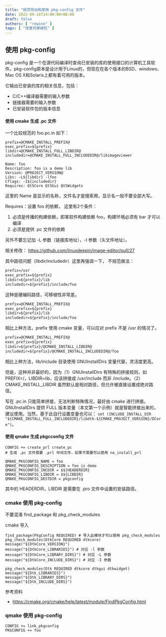 ```yaml
---
title: "规范导出和使用 pkg-config 文件"
date: 2022-09-16T14:00:00+08:00
draft: false
authors: [ "rewine" ]
tags: [ "改善可移植性" ]
---
```


## 使用 pkg-config

pkg-config 是一个在源代码编译时查询已安装的库的使用接口的计算机工具软件。pkg-config原本是设计用于Linux的，但现在在各个版本的BSD、windows、Mac OS X和Solaris上都有着可用的版本。

它输出已安装的库的相关信息，包括：

- C/C++编译器需要的输入参数
- 链接器需要的输入参数
- 已安装软件包的版本信息

<!--more-->

#### 使用 cmake 生成 .pc 文件

一个比较规范的 foo.pc.in 如下：

```
prefix=@CMAKE_INSTALL_PREFIX@
exec_prefix=${prefix}
libdir=@CMAKE_INSTALL_FULL_LIBDIR@
includedir=@CMAKE_INSTALL_FULL_INCLUDEDIR@/libimageviewer

Name: foo
Description: foo is a demo lib
Version: @PROJECT_VERSION@
Libs: -L${libdir} -lfoo
Cflags: -I${includedir}
Requires: Qt5Core Qt5Gui Qt5Widgets 
```


这里的 Name 是显示的名称，文件名才是搜索用，显示名一般不要全部大写。

Requires：设置 foo 的依赖， 这里有2个条件：

1. 必须是传播的构建依赖，即某软件构建依赖  foo，构建环境必须有 bar 才可以编译
2. 必须是提供 .pc 文件的依赖

另外不要忘记加 -L 参数（链接库地址），-I 参数（头文件地址）。

相关修改： https://github.com/linuxdeepin/image-editor/pull/27


其中路径问题（libdir/includedir）这里再强调一下， 不规范做法：

```txt
prefix=/usr
exec_prefix=${prefix}
libdir=${prefix}/lib
includedir=${prefix}/include/foo
```
这种是硬编码路径，可移植性非常差。

```txt
prefix=@CMAKE_INSTALL_PREFIX@
exec_prefix=${prefix}
libdir=${prefix}/lib
includedir=${prefix}/include/foo
```
相比上种方法，prefix 使用 cmake 变量，可以应对 prefix 不是 /usr 的情况了。

```txt
prefix=@CMAKE_INSTALL_PREFIX@
exec_prefix=${prefix}
libdir=${prefix}/@CMAKE_INSTALL_LIBDIR@
includedir=${prefix}/@CMAKE_INSTALL_INCLUDEDIR@/foo
```
相比上种方法，lib/include 目录使用 GNUInstallDirs 变量代替，灵活度更高。

但是，这种并非最好的，因为（1）GNUInstallDirs 有特殊的拼接规则，如 PREFIX=/，LIBDIR=lib，应该拼接成 /usr/include 而非 /include。（2）CMAKE_INSTALL_LIBDIR 虽然默认是相对路径，但允许被直接设置成绝对路径。

写在 .pc.in 只能简单拼接，无法判断特殊情况，最好由 cmake 进行拼接。GNUInstallDirs 提供 FULL 版本变量（本文第一个示例）就是智能拼接出来的，建议使用。当然，基于此自行设置变量也可以：
`set (INCLUDE_INSTALL_DIR "${CMAKE_INSTALL_FULL_INCLUDEDIR}/libdtk-${CMAKE_PROJECT_VERSION}/DCore")`。


#### 使用 qmake 生成 pkgcconfig 文件

```qmake
CONFIG += create_prl create_pc
# 生成 .pc 文件需要 .prl 中间文件，如果不需要可以使用 no_install_prl

QMAKE_PKGCONFIG_NAME = foo
QMAKE_PKGCONFIG_DESCRIPTION = foo is demo
QMAKE_PKGCONFIG_INCDIR = $${HEADERDIR}
QMAKE_PKGCONFIG_LIBDIR = $${LIBDIR}
QMAKE_PKGCONFIG_DESTDIR = pkgconfig
```

其中的 HEADERDIR，LIBDIR 是需要在 .pro 文件中设置的安装路径。

### cmake 使用 pkg-config

不要混淆 find_package 和 pkg_check_modules 

cmake 导入

```
find_package(PkgConfig REQUIRED) # 导入此模块才可以使用 pkg_check_modules
pkg_check_modules(DtkCore REQUIRED dtkcore)
message("${DtkCore_VERSION}")
message("${DtkCore_LIBRARIES}") # 对应 -l 参数
message("${DtkCore_LIBRARY_DIRS}") # 对应 -L 参数
message("${DtkCore_INCLUDE_DIRS}") # 对应 -I 参数

pkg_check_modules(Dtk REQUIRED dtkcore dtkgui dtkwidget)
message("${Dtk_LIBRARIES}")
message("${Dtk_LIBRARY_DIRS}")
message("${Dtk_INCLUDE_DIRS}")
```
参考资料
- https://cmake.org/cmake/help/latest/module/FindPkgConfig.html


### qmake 使用 pkg-config

```
CONFIG += link_pkgconfig
PKGCONFIG += foo
```